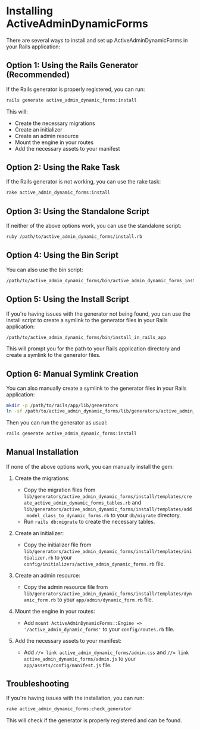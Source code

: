 # Installing ActiveAdminDynamicForms

There are several ways to install and set up ActiveAdminDynamicForms in your Rails application:

## Option 1: Using the Rails Generator (Recommended)

If the Rails generator is properly registered, you can run:

```bash
rails generate active_admin_dynamic_forms:install
```

This will:
- Create the necessary migrations
- Create an initializer
- Create an admin resource
- Mount the engine in your routes
- Add the necessary assets to your manifest

## Option 2: Using the Rake Task

If the Rails generator is not working, you can use the rake task:

```bash
rake active_admin_dynamic_forms:install
```

## Option 3: Using the Standalone Script

If neither of the above options work, you can use the standalone script:

```bash
ruby /path/to/active_admin_dynamic_forms/install.rb
```

## Option 4: Using the Bin Script

You can also use the bin script:

```bash
/path/to/active_admin_dynamic_forms/bin/active_admin_dynamic_forms_install
```

## Option 5: Using the Install Script

If you're having issues with the generator not being found, you can use the install script to create a symlink to the generator files in your Rails application:

```bash
/path/to/active_admin_dynamic_forms/bin/install_in_rails_app
```

This will prompt you for the path to your Rails application directory and create a symlink to the generator files.

## Option 6: Manual Symlink Creation

You can also manually create a symlink to the generator files in your Rails application:

```bash
mkdir -p /path/to/rails/app/lib/generators
ln -sf /path/to/active_admin_dynamic_forms/lib/generators/active_admin_dynamic_forms /path/to/rails/app/lib/generators/
```

Then you can run the generator as usual:

```bash
rails generate active_admin_dynamic_forms:install
```

## Manual Installation

If none of the above options work, you can manually install the gem:

1. Create the migrations:
   - Copy the migration files from `lib/generators/active_admin_dynamic_forms/install/templates/create_active_admin_dynamic_forms_tables.rb` and `lib/generators/active_admin_dynamic_forms/install/templates/add_model_class_to_dynamic_forms.rb` to your `db/migrate` directory.
   - Run `rails db:migrate` to create the necessary tables.

2. Create an initializer:
   - Copy the initializer file from `lib/generators/active_admin_dynamic_forms/install/templates/initializer.rb` to your `config/initializers/active_admin_dynamic_forms.rb` file.

3. Create an admin resource:
   - Copy the admin resource file from `lib/generators/active_admin_dynamic_forms/install/templates/dynamic_form.rb` to your `app/admin/dynamic_form.rb` file.

4. Mount the engine in your routes:
   - Add `mount ActiveAdminDynamicForms::Engine => '/active_admin_dynamic_forms'` to your `config/routes.rb` file.

5. Add the necessary assets to your manifest:
   - Add `//= link active_admin_dynamic_forms/admin.css` and `//= link active_admin_dynamic_forms/admin.js` to your `app/assets/config/manifest.js` file.

## Troubleshooting

If you're having issues with the installation, you can run:

```bash
rake active_admin_dynamic_forms:check_generator
```

This will check if the generator is properly registered and can be found. 